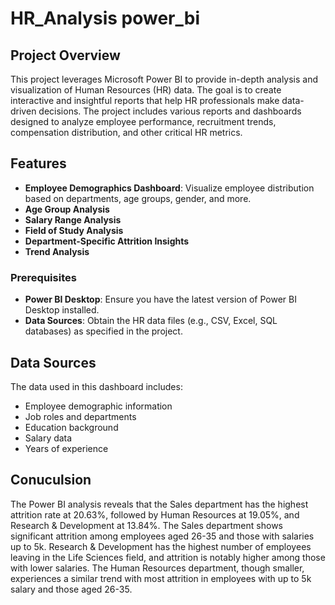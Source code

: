 # HR_Analysis power_bi

## Project Overview

This project leverages Microsoft Power BI to provide in-depth analysis and visualization of Human Resources (HR) data. The goal is to create interactive and insightful reports that help HR professionals make data-driven decisions. The project includes various reports and dashboards designed to analyze employee performance, recruitment trends, compensation distribution, and other critical HR metrics.

## Features

- **Employee Demographics Dashboard**: Visualize employee distribution based on departments, age groups, gender, and more.
- **Age Group Analysis**
- **Salary Range Analysis**
- **Field of Study Analysis**
- **Department-Specific Attrition Insights**
- **Trend Analysis**

### Prerequisites

- **Power BI Desktop**: Ensure you have the latest version of Power BI Desktop installed.
- **Data Sources**: Obtain the HR data files (e.g., CSV, Excel, SQL databases) as specified in the project.


## Data Sources

The data used in this dashboard includes:

- Employee demographic information
- Job roles and departments
- Education background
- Salary data
- Years of experience


## Conuculsion

The Power BI analysis reveals that the Sales department has the highest attrition rate at 20.63%, followed by Human Resources at 19.05%, and Research & Development at 13.84%. The Sales department shows significant attrition among employees aged 26-35 and those with salaries up to 5k. Research & Development has the highest number of employees leaving in the Life Sciences field, and attrition is notably higher among those with lower salaries. The Human Resources department, though smaller, experiences a similar trend with most attrition in employees with up to 5k salary and those aged 26-35.
